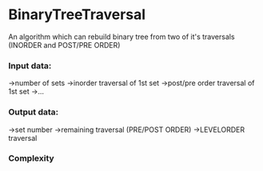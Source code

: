 # BinaryTreeTraversal

An algorithm which can rebuild binary tree from two of it's traversals (INORDER and POST/PRE ORDER)

### Input data:

->number of sets
->inorder traversal of 1st set
->post/pre order traversal of 1st set
->...

### Output data:

->set number
->remaining traversal (PRE/POST ORDER)
->LEVELORDER traversal

### Complexity

